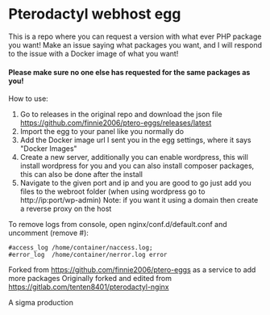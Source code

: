 # Pterodactyl webhost egg

This is a repo where you can request a version with what ever PHP package you want! Make an issue saying what packages you want, and I will respond to the issue with a Docker image of what you want!
#### Please make sure no one else has requested for the same packages as you!

How to use:
1. Go to releases in the original repo and download the json file https://github.com/finnie2006/ptero-eggs/releases/latest
2. Import the egg to your panel like you normally do
3. Add the Docker image url I sent you in the egg settings, where it says "Docker Images"
4. Create a new server, additionally you can enable wordpress, this will install wordpress for you
and you can also install composer packages, this can also be done after the install
5. Navigate to the given port and ip and you are good to go just add you files to the webroot folder
(when using wordpress go to http://ip:port/wp-admin)
Note: if you want it using a domain then create a reverse proxy on the host


To remove logs from console, open nginx/conf.d/default.conf and uncomment (remove #):

```
#access_log /home/container/naccess.log;
#error_log  /home/container/nerror.log error
```

Forked from https://github.com/finnie2006/ptero-eggs as a service to add more packages
Originally forked and edited from https://gitlab.com/tenten8401/pterodactyl-nginx

A sigma production
